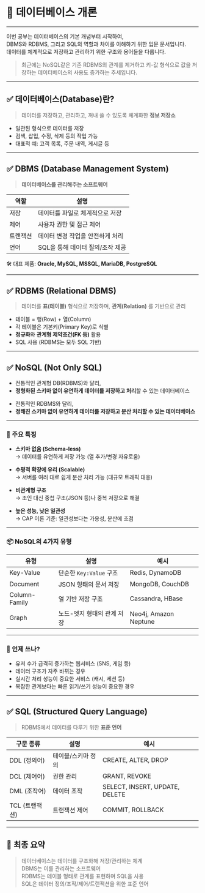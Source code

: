 # 🧾 데이터베이스 개론

---

이번 공부는 데이터베이스의 기본 개념부터 시작하여,  
DBMS와 RDBMS, 그리고 SQL의 역할과 차이를 이해하기 위한 입문 문서입니다.  
데이터를 체계적으로 저장하고 관리하기 위한 구조와 용어들을 다룹니다.  

> 최근에는 NoSQL같은 기존 RDBMS의 관계를 제거하고 키-값 형식으로 값을 저장하는 데이터베이스의 사용도 증가하는 추세입니다.

---

## ✅ 데이터베이스(Database)란?

> 데이터를 저장하고, 관리하고, 꺼내 쓸 수 있도록 체계화한 **정보 저장소**

- 일관된 형식으로 데이터를 저장
- 검색, 삽입, 수정, 삭제 등의 작업 가능
- 대표적 예: 고객 목록, 주문 내역, 게시글 등

---

## ✅ DBMS (Database Management System)

> **데이터베이스를 관리해주는 소프트웨어**

| 역할 | 설명 |
|------|------|
| 저장 | 데이터를 파일로 체계적으로 저장 |
| 제어 | 사용자 권한 및 접근 제어 |
| 트랜잭션 | 데이터 변경 작업을 안전하게 처리 |
| 언어 | SQL을 통해 데이터 질의/조작 제공 |

🛠 대표 제품: **Oracle, MySQL, MSSQL, MariaDB, PostgreSQL**

---

## ✅ RDBMS (Relational DBMS)

> 데이터를 **표(테이블)** 형식으로 저장하며, **관계(Relation)** 를 기반으로 관리

- 테이블 = 행(Row) + 열(Column)
- 각 테이블은 기본키(Primary Key)로 식별
- **정규화**와 **관계형 제약조건(FK 등)** 활용
- SQL 사용 (RDBMS는 모두 SQL 기반)

---

## ✅ NoSQL (Not Only SQL)

- 전통적인 관계형 DB(RDBMS)와 달리,  
- **정형화된 스키마 없이 유연하게 데이터를 저장하고 처리**할 수 있는 데이터베이스
+ 전통적인 RDBMS와 달리,  
+ **정해진 스키마 없이 유연하게 데이터를 저장하고 분산 처리할 수 있는 데이터베이스**

---

### 📌 주요 특징

- **스키마 없음 (Schema-less)**  
  → 데이터를 유연하게 저장 가능 (열 추가/변경 자유로움)

- **수평적 확장에 유리 (Scalable)**  
  → 서버를 여러 대로 쉽게 분산 처리 가능 (대규모 트래픽 대응)

- **비관계형 구조**  
  → 조인 대신 중첩 구조(JSON 등)나 중복 저장으로 해결

- **높은 성능, 낮은 일관성**  
  → CAP 이론 기준: 일관성보다는 가용성, 분산에 초점

---

### 📦 NoSQL의 4가지 유형

| 유형           | 설명                           | 예시                      |
|----------------|--------------------------------|---------------------------|
| Key-Value    | 단순한 `Key:Value` 구조         | Redis, DynamoDB           |
| Document     | JSON 형태의 문서 저장           | MongoDB, CouchDB          |
| Column-Family| 열 기반 저장 구조              | Cassandra, HBase          |
| Graph        | 노드-엣지 형태의 관계 저장       | Neo4j, Amazon Neptune     |

---

### 🧠 언제 쓰나?

- 유저 수가 급격히 증가하는 웹서비스 (SNS, 게임 등)
- 데이터 구조가 자주 바뀌는 경우
- 실시간 처리 성능이 중요한 서비스 (캐시, 세션 등)
- 복잡한 관계보다는 빠른 읽기/쓰기 성능이 중요한 경우

---

## ✅ SQL (Structured Query Language)

> RDBMS에서 데이터를 다루기 위한 **표준 언어**

| 구문 종류 | 설명 | 예시 |
|-----------|------|------|
| DDL (정의어) | 테이블/스키마 정의 | CREATE, ALTER, DROP |
| DCL (제어어) | 권한 관리 | GRANT, REVOKE |
| DML (조작어) | 데이터 조작 | SELECT, INSERT, UPDATE, DELETE |
| TCL (트랜잭션) | 트랜잭션 제어 | COMMIT, ROLLBACK |

---

## 🧠 최종 요약


>  데이터베이스는 데이터를 구조화해 저장/관리하는 체계  
>  DBMS는 이를 관리하는 소프트웨어  
>  RDBMS는 테이블 형태로 관계를 표현하며 SQL을 사용  
>  SQL은 데이터 정의/조작/제어/트랜잭션을 위한 표준 언어  
